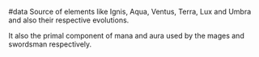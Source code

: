 #data
Source of elements like Ignis, Aqua, Ventus, Terra, Lux and Umbra and also their respective evolutions.

It also the primal component of mana and aura used by the mages and swordsman respectively.